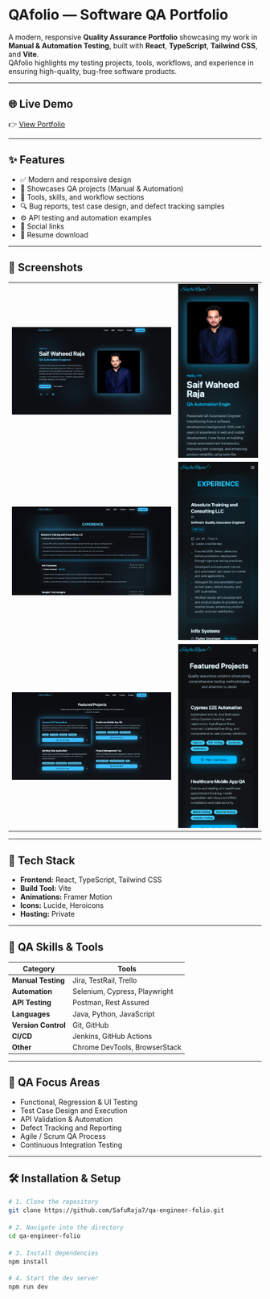 # QAfolio — Software QA Portfolio

A modern, responsive **Quality Assurance Portfolio** showcasing my work in **Manual & Automation Testing**, built with **React**, **TypeScript**, **Tailwind CSS**, and **Vite**.  
QAfolio highlights my testing projects, tools, workflows, and experience in ensuring high-quality, bug-free software products.

---

## 🌐 Live Demo

👉 [View Portfolio](https://saifu.me)

---

## ✨ Features

- ✅ Modern and responsive design  
- 🧪 Showcases QA projects (Manual & Automation)  
- 🧰 Tools, skills, and workflow sections  
- 🔍 Bug reports, test case design, and defect tracking samples  
- ⚙️ API testing and automation examples  
- 💬 Social links  
- 📄 Resume download  

---

## 📸 Screenshots

<table>
  <tr>
    <td><img src="./screenshots/web1.png" width="400"></td>
    <td><img src="./screenshots/mob1.png" width="200"></td>
  </tr>
  <tr>
    <td><img src="./screenshots/web2.png" width="400"></td>
    <td><img src="./screenshots/mob2.png" width="200"></td>
  </tr>
  <tr>
    <td><img src="./screenshots/web3.png" width="400"></td>
    <td><img src="./screenshots/mob3.png" width="200"></td>
  </tr>
</table>


---

## 🚀 Tech Stack

- **Frontend:** React, TypeScript, Tailwind CSS  
- **Build Tool:** Vite  
- **Animations:** Framer Motion  
- **Icons:** Lucide, Heroicons  
- **Hosting:** Private  

---

## 🧩 QA Skills & Tools

| Category | Tools |
|-----------|-------|
| **Manual Testing** | Jira, TestRail, Trello |
| **Automation** | Selenium, Cypress, Playwright |
| **API Testing** | Postman, Rest Assured |
| **Languages** | Java, Python, JavaScript |
| **Version Control** | Git, GitHub |
| **CI/CD** | Jenkins, GitHub Actions |
| **Other** | Chrome DevTools, BrowserStack |

---

## 🧠 QA Focus Areas

- Functional, Regression & UI Testing  
- Test Case Design and Execution  
- API Validation & Automation  
- Defect Tracking and Reporting  
- Agile / Scrum QA Process  
- Continuous Integration Testing  

---

## 🛠️ Installation & Setup

```bash
# 1. Clone the repository
git clone https://github.com/SafuRaja7/qa-engineer-folio.git

# 2. Navigate into the directory
cd qa-engineer-folio

# 3. Install dependencies
npm install

# 4. Start the dev server
npm run dev
